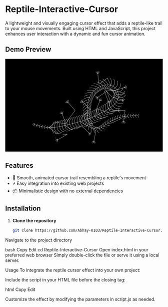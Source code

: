 # Reptile-Interactive-Cursor

A lightweight and visually engaging cursor effect that adds a reptile-like trail to your mouse movements. Built using HTML and JavaScript, this project enhances user interaction with a dynamic and fun cursor animation.

## Demo Preview

<img src="Screenshot 2025-05-23 193158.png" alt="Reptile Cursor Demo" width="600"/>

## Features

- 🦎 Smooth, animated cursor trail resembling a reptile's movement  
- ⚡ Easy integration into existing web projects  
- 📦 Minimalistic design with no external dependencies  

## Installation

1. **Clone the repository**  
   ```bash
   git clone https://github.com/Abhay-0103/Reptile-Interactive-Cursor.git
Navigate to the project directory

bash
Copy
Edit
cd Reptile-Interactive-Cursor
Open index.html in your preferred web browser
Simply double-click the file or serve it using a local server.

Usage
To integrate the reptile cursor effect into your own project:

Include the script in your HTML file before the closing </body> tag:

html
Copy
Edit
<script src="script.js"></script>
Customize the effect by modifying the parameters in script.js as needed.
